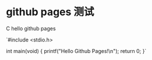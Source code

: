 # github pages 测试

C hello github pages

`#include <stdio.h>

int main(void) {
  printf("Hello Github Pages!\n");
  return 0;
}`
